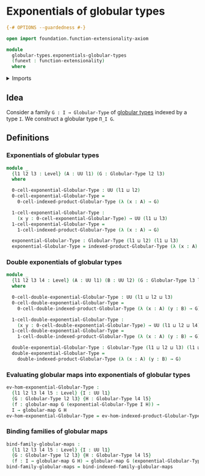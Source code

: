 # Exponentials of globular types

```agda
{-# OPTIONS --guardedness #-}

open import foundation.function-extensionality-axiom

module
  globular-types.exponentials-globular-types
  (funext : function-extensionality)
  where
```

<details><summary>Imports</summary>

```agda
open import foundation.dependent-pair-types
open import foundation.universe-levels

open import globular-types.globular-maps funext
open import globular-types.globular-types
open import globular-types.products-families-of-globular-types funext
```

</details>

## Idea

Consider a family `G : I → Globular-Type` of
[globular types](globular-types.globular-types.md) indexed by a type `I`. We
construct a globular type `Π_I G`.

## Definitions

### Exponentials of globular types

```agda
module _
  {l1 l2 l3 : Level} (A : UU l1) (G : Globular-Type l2 l3)
  where

  0-cell-exponential-Globular-Type : UU (l1 ⊔ l2)
  0-cell-exponential-Globular-Type =
    0-cell-indexed-product-Globular-Type (λ (x : A) → G)

  1-cell-exponential-Globular-Type :
    (x y : 0-cell-exponential-Globular-Type) → UU (l1 ⊔ l3)
  1-cell-exponential-Globular-Type =
    1-cell-indexed-product-Globular-Type (λ (x : A) → G)

  exponential-Globular-Type : Globular-Type (l1 ⊔ l2) (l1 ⊔ l3)
  exponential-Globular-Type = indexed-product-Globular-Type (λ (x : A) → G)
```

### Double exponentials of globular types

```agda
module _
  {l1 l2 l3 l4 : Level} (A : UU l1) (B : UU l2) (G : Globular-Type l3 l4)
  where

  0-cell-double-exponential-Globular-Type : UU (l1 ⊔ l2 ⊔ l3)
  0-cell-double-exponential-Globular-Type =
    0-cell-double-indexed-product-Globular-Type (λ (x : A) (y : B) → G)

  1-cell-double-exponential-Globular-Type :
    (x y : 0-cell-double-exponential-Globular-Type) → UU (l1 ⊔ l2 ⊔ l4)
  1-cell-double-exponential-Globular-Type =
    1-cell-double-indexed-product-Globular-Type (λ (x : A) (y : B) → G)

  double-exponential-Globular-Type : Globular-Type (l1 ⊔ l2 ⊔ l3) (l1 ⊔ l2 ⊔ l4)
  double-exponential-Globular-Type =
    double-indexed-product-Globular-Type (λ (x : A) (y : B) → G)
```

### Evaluating globular maps into exponentials of globular types

```agda
ev-hom-exponential-Globular-Type :
  {l1 l2 l3 l4 l5 : Level} {I : UU l1}
  {G : Globular-Type l2 l3} {H : Globular-Type l4 l5}
  (f : globular-map G (exponential-Globular-Type I H)) →
  I → globular-map G H
ev-hom-exponential-Globular-Type = ev-hom-indexed-product-Globular-Type
```

### Binding families of globular maps

```agda
bind-family-globular-maps :
  {l1 l2 l3 l4 l5 : Level} {I : UU l1}
  {G : Globular-Type l2 l3} {H : Globular-Type l4 l5}
  (f : I → globular-map G H) → globular-map G (exponential-Globular-Type I H)
bind-family-globular-maps = bind-indexed-family-globular-maps
```
